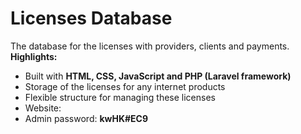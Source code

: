 # Licenses Database

The database for the licenses with providers, clients and payments. **Highlights:**
- Built with **HTML, CSS, JavaScript and PHP (Laravel framework)**
- Storage of the licenses for any internet products
- Flexible structure for managing these licenses
- Website:
- Admin password: **kwHK#EC9**
